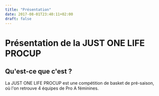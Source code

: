 ```yaml
---
title: "Présentation"
date: 2017-08-01T23:40:11+02:00
draft: false
---
```


# Présentation de la JUST ONE LIFE PROCUP

## Qu'est-ce que c'est ?

La JUST ONE LIFE PROCUP est une compétition de basket de pré-saison, où l'on retrouve 4 équipes de Pro A féminines.